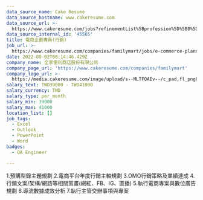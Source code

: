 ```yaml
---
data_source_name: Cake Resume
data_source_hostname: www.cakeresume.com
data_source_url: >-
  https://www.cakeresume.com/jobs?refinementList%5Bprofession%5D%5B0%5D=engineering_qa-engineer&refinementList%5Bsalary_type%5D=per_month&refinementList%5Bsalary_currency%5D=TWD&range%5Bsalary_range%5D%5Bmax%5D=600000
data_source_internal_id: '45565'
title: 電商企劃專員(行銷)
job_url: >-
  https://www.cakeresume.com/companies/familymart/jobs/e-commerce-planning-specialist-marketing
date: 2022-09-02T08:14:46.429Z
company_name: 全家便利商店股份有限公司
company_page_url: 'https://www.cakeresume.com/companies/familymart'
company_logo_url: >-
  https://media.cakeresume.com/image/upload/s--MLTFQAEv--/c_pad,fl_png8,h_200,w_200/v1662102481/aolwtonc1abevebywbrg.png
salary_text: TWD39000 - TWD41000
salary_currency: TWD
salary_type: per_month
salary_min: 39000
salary_max: 41000
location_list: []
job_tags:
  - Excel
  - Outlook
  - PowerPoint
  - Word
badges:
  - QA Engineer

---
```


1.預購型錄主題規劃 2.電商平台年度行銷主軸規劃 3.OMO行銷策略及業績達成 4.行銷文案/架構/網路等相關策畫(網紅、FB、IG、直播) 5.執行電商專案與數位廣告規劃 6.導流數據成效分析 7.執行主管交辦事項與專案